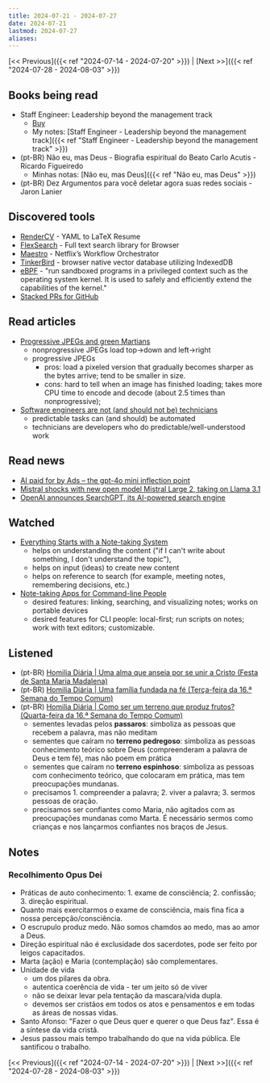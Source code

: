 ```yaml
---
title: 2024-07-21 - 2024-07-27
date: 2024-07-21
lastmod: 2024-07-27
aliases:
---
```


[<< Previous]({{< ref "2024-07-14 - 2024-07-20" >}}) | [Next >>]({{< ref "2024-07-28 - 2024-08-03" >}})

## Books being read
- Staff Engineer: Leadership beyond the management track
	- [Buy](https://staffeng.com/book)
	- My notes: [Staff Engineer - Leadership beyond the management track]({{< ref "Staff Engineer - Leadership beyond the management track" >}})
- (pt-BR) Não eu, mas Deus - Biografia espiritual do Beato Carlo Acutis - Ricardo Figueiredo
	- Minhas notas: [Não eu, mas Deus]({{< ref "Não eu, mas Deus" >}})
- (pt-BR) Dez Argumentos para você deletar agora suas redes sociais - Jaron Lanier

## Discovered tools
- [RenderCV](https://github.com/sinaatalay/rendercv) - YAML to LaTeX Resume
- [FlexSearch](https://github.com/nextapps-de/flexsearch) - Full text search library for Browser
- [Maestro](https://github.com/Netflix/maestro) - Netflix’s Workflow Orchestrator
- [TinkerBird](https://github.com/wizenheimer/tinkerbird) - browser native vector database utilizing IndexedDB
- [eBPF](https://ebpf.io/) - "run sandboxed programs in a privileged context
  such as the operating system kernel. It is used to safely and efficiently
  extend the capabilities of the kernel."
- [Stacked PRs for GitHub](https://github.com/modularml/stack-pr)

## Read articles
- [Progressive JPEGs and green Martians](https://cloudinary.com/blog/progressive_jpegs_and_green_martians)
    * nonprogressive JPEGs load top->down and left->right
    * progressive JPEGs
        * pros: load a pixeled version that gradually becomes sharper as the
          bytes arrive; tend to be smaller in size.
        * cons: hard to tell when an image has finished loading; takes more CPU
          time to encode and decode (about 2.5 times than nonprogressive);
- [Software engineers are not (and should not be) technicians](https://www.haskellforall.com/2024/07/software-engineers-are-not-and-should.html)
    * predictable tasks can (and should) be automated
    * technicians are developers who do predictable/well-understood work

## Read news
- [AI paid for by Ads – the gpt-4o mini inflection point](https://batchmon.com/blog/ai-cheaper-than-ads/)
- [Mistral shocks with new open model Mistral Large 2, taking on Llama 3.1](https://venturebeat.com/ai/mistral-shocks-with-new-open-model-mistral-large-2-taking-on-llama-3-1/)
- [OpenAI announces SearchGPT, its AI-powered search engine](https://www.theverge.com/2024/7/25/24205701/openai-searchgpt-ai-search-engine-google-perplexity-rival)

## Watched
- [Everything Starts with a Note-taking System](https://www.youtube.com/watch?v=Xw3SkhB4dMk)
    * helps on understanding the content ("if I can't write about something, I
      don't understand the topic"),
    * helps on input (ideas) to create new content
    * helps on reference to search (for example, meeting notes, remembering
      decisions, etc.)
- [Note-taking Apps for Command-line People](https://www.youtube.com/watch?v=L1ALavX0pKo)
    * desired features: linking, searching, and visualizing notes; works on
      portable devices
    * desired features for CLI people: local-first; run scripts on notes; work
      with text editors; customizable.

## Listened
- (pt-BR) [Homilia Diária | Uma alma que anseia por se unir a Cristo (Festa de Santa Maria Madalena)](https://www.youtube.com/watch?v=hfA2cwXOpuc)
- (pt-BR) [Homilia Diária | Uma família fundada na fé (Terça-feira da 16.ª Semana do Tempo Comum)](https://www.youtube.com/watch?v=-HgyetIn4XQ)
- (pt-BR) [Homilia Diária | Como ser um terreno que produz frutos? (Quarta-feira da 16.ª Semana do Tempo Comum)](https://www.youtube.com/watch?v=q7Qv_bYSdxI)
    * sementes levadas pelos **passaros**: simboliza as pessoas que recebem a
      palavra, mas não meditam
    * sementes que caíram no **terreno pedregoso**: simboliza as pessoas
      conhecimento teórico sobre Deus (compreenderam a palavra de Deus e tem fé),
      mas não poem em prática
    * sementes que caíram no **terreno espinhoso**: simboliza as pessoas com
      conhecimento teórico, que colocaram em prática, mas tem preocupações
      mundanas.
    * precisamos 1. compreender a palavra; 2. viver a palavra; 3. sermos pessoas
      de oração.
    * precisamos ser confiantes como Maria, não agitados com as preocupações
      mundanas como Marta. É necessário sermos como crianças e nos lançarmos
      confiantes nos braços de Jesus.

## Notes
### Recolhimento Opus Dei
- Práticas de auto conhecimento: 1. exame de consciência; 2. confissão;
  3. direção espiritual.
- Quanto mais exercitarmos o exame de consciência, mais fina fica a nossa
  percepção/consciência.
- O escrupulo produz medo. Não somos chamdos ao medo, mas ao amor a Deus.
- Direção espiritual não é exclusidade dos sacerdotes, pode ser feito por leigos
  capacitados.
- Marta (ação) e Maria (contemplação) são complementares.
- Unidade de vida
  * um dos pilares da obra.
  * autentica coerência de vida - ter um jeito só de viver
  * não se deixar levar pela tentação da mascara/vida dupla.
  * devemos ser cristãos em todos os atos e pensamentos e em todas as áreas de
    nossas vidas.
- Santo Afonso: "Fazer o que Deus quer e querer o que Deus faz". Essa é a
  síntese da vida cristã.
- Jesus passou mais tempo trabalhando do que na vida pública. Ele santificou o
  trabalho.

[<< Previous]({{< ref "2024-07-14 - 2024-07-20" >}}) | [Next >>]({{< ref "2024-07-28 - 2024-08-03" >}})
